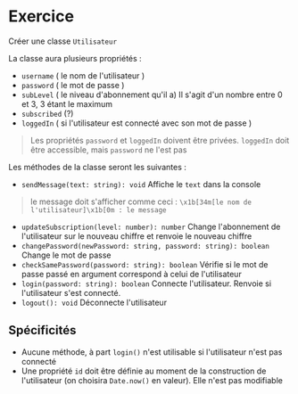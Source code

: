 # Exercice

Créer une classe `Utilisateur`

La classe aura plusieurs propriétés :

* `username` ( le nom de l'utilisateur )
* `password` ( le mot de passe )
* `subLevel` ( le niveau d'abonnement qu'il a) Il s'agit d'un nombre entre 0 et 3, 3 étant le maximum
* `subscribed` (?)
* `loggedIn` ( si l'utilisateur est connecté avec son mot de passe )

> Les propriétés `password` et `loggedIn` doivent être privées. `loggedIn` doit être accessible, mais `password` ne l'est pas

Les méthodes de la classe seront les suivantes :

* `sendMessage(text: string): void` Affiche le `text` dans la console

> le message doit s'afficher comme ceci : `\x1b[34m[le nom de l'utilisateur]\x1b[0m : le message`

* `updateSubscription(level: number): number` Change l'abonnement de l'utilisateur sur le nouveau chiffre et renvoie le nouveau chiffre
* `changePassword(newPassword: string, password: string): boolean` Change le mot de passe
* `checkSamePassword(password: string): boolean` Vérifie si le mot de passe passé en argument correspond à celui de l'utilisateur
* `login(password: string): boolean` Connecte l'utilisateur. Renvoie si l'utilisateur s'est connecté.
* `logout(): void` Déconnecte l'utilisateur

## Spécificités

* Aucune méthode, à part `login()` n'est utilisable si l'utilisateur n'est pas connecté
* Une propriété `id` doit être définie au moment de la construction de l'utilisateur (on choisira `Date.now()` en valeur). Elle n'est pas modifiable
